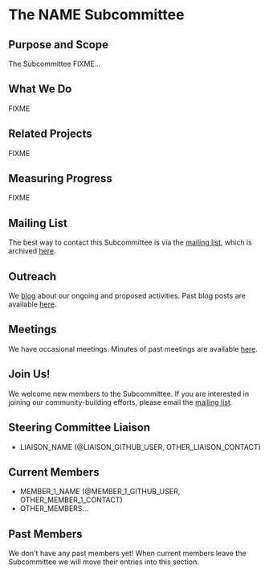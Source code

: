 # The NAME Subcommittee

## Purpose and Scope

The Subcommittee FIXME...

## What We Do

FIXME

## Related Projects

FIXME

## Measuring Progress

FIXME

## Mailing List

The best way to contact this Subcommittee is via the [mailing
list][mailing-list], which is archived [here][mailing-list-archives].

## Outreach

We [blog][] about our ongoing and proposed activities.  Past blog
posts are available [here][blog-archives].

## Meetings

We have occasional meetings.  Minutes of past meetings are available
[here](minutes).

## Join Us!

We welcome new members to the Subcommittee.  If you are interested in
joining our community-building efforts, please email the [mailing
list](#mailing-list).

## Steering Committee Liaison

* LIAISON_NAME (@LIAISON_GITHUB_USER, OTHER_LIAISON_CONTACT)

## Current Members

* MEMBER_1_NAME (@MEMBER_1_GITHUB_USER, OTHER_MEMBER_1_CONTACT)
* OTHER_MEMBERS...

## Past Members

We don't have any past members yet!  When current members leave the
Subcommittee we will move their entries into this section.

[blog]: https://software-carpentry.org/blog/
[blog-archives]: https://software-carpentry.org/blog/categories/#SLUG
[mailing-list]: http://lists.software-carpentry.org/listinfo/SLUG
[mailing-list-archives]: http://lists.software-carpentry.org/pipermail/SLUG/
